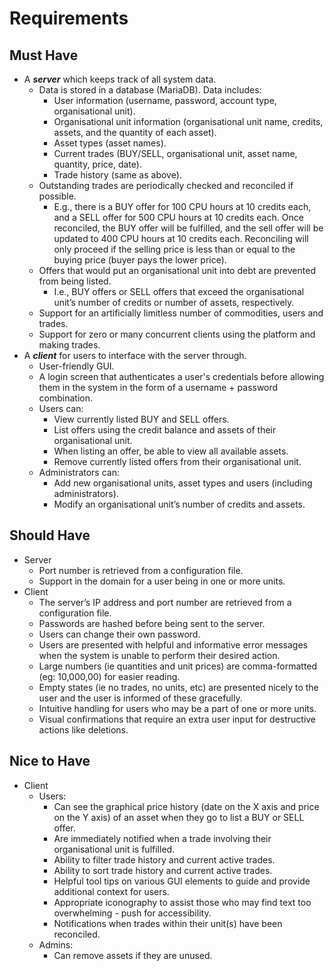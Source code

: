 Requirements
============
Must Have
---------
- A ***server*** which keeps track of all system data.
  - Data is stored in a database (MariaDB). Data includes: 
    - User information (username, password, account type, organisational unit).
    - Organisational unit information (organisational unit name, credits, assets, and the quantity of each asset).
    - Asset types (asset names).
    - Current trades (BUY/SELL, organisational unit, asset name, quantity, price, date).
    - Trade history (same as above).
  - Outstanding trades are periodically checked and reconciled if possible.
    - E.g., there is a BUY offer for 100 CPU hours at 10 credits each, and a SELL offer for 500 CPU hours at 10 credits each. Once reconciled, the BUY offer will be fulfilled, and the sell offer will be updated to 400 CPU hours at 10 credits each. Reconciling will only proceed if the selling price is less than or equal to the buying price (buyer pays the lower price).
  - Offers that would put an organisational unit into debt are prevented from being listed.
    - I.e., BUY offers or SELL offers that exceed the organisational unit’s number of credits or number of assets, respectively.
  - Support for an artificially limitless number of commodities, users and trades.
  - Support for zero or many concurrent clients using the platform and making trades.
- A ***client*** for users to interface with the server through.
  - User-friendly GUI.
  - A login screen that authenticates a user's credentials before allowing them in the system in the form of a username + password combination.
  - Users can:
    - View currently listed BUY and SELL offers.
    - List offers using the credit balance and assets of their organisational unit.
    - When listing an offer, be able to view all available assets.
    - Remove currently listed offers from their organisational unit.
  - Administrators can:
    - Add new organisational units, asset types and users (including administrators). 
    - Modify an organisational unit’s number of credits and assets.

Should Have
-----------
- Server
    - Port number is retrieved from a configuration file.
    - Support in the domain for a user being in one or more units.
- Client
  - The server’s IP address and port number are retrieved from a configuration file.
  - Passwords are hashed before being sent to the server.
  - Users can change their own password.
  - Users are presented with helpful and informative error messages when the system is unable to perform their desired action.
  - Large numbers (ie quantities and unit prices) are comma-formatted (eg: 10,000,00) for easier reading.
  - Empty states (ie no trades, no units, etc) are presented nicely to the user and the user is informed of these gracefully.
  - Intuitive handling for users who may be a part of one or more units.
  - Visual confirmations that require an extra user input for destructive actions like deletions.

Nice to Have
------------
- Client
  - Users:
    - Can see the graphical price history (date on the X axis and price on the Y axis) of an asset when they go to list a BUY or SELL offer.
    - Are immediately notified when a trade involving their organisational unit is fulfilled. 
    - Ability to filter trade history and current active trades.
    - Ability to sort trade history and current active trades.
    - Helpful tool tips on various GUI elements to guide and provide additional context for users.
    - Appropriate iconography to assist those who may find text too overwhelming - push for accessibility.
    - Notifications when trades within their unit(s) have been reconciled.
  - Admins:
    - Can remove assets if they are unused.

